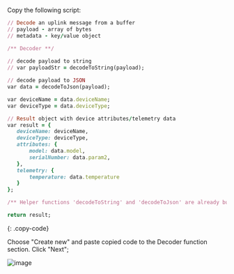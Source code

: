Copy the following script:

```ruby
// Decode an uplink message from a buffer
// payload - array of bytes
// metadata - key/value object

/** Decoder **/
 
// decode payload to string
// var payloadStr = decodeToString(payload);

// decode payload to JSON
var data = decodeToJson(payload);

var deviceName = data.deviceName;
var deviceType = data.deviceType;

// Result object with device attributes/telemetry data
var result = {
   deviceName: deviceName,
   deviceType: deviceType,
   attributes: {
       model: data.model,
       serialNumber: data.param2,
   },
   telemetry: {
       temperature: data.temperature
   }
};

/** Helper functions 'decodeToString' and 'decodeToJson' are already built-in **/

return result;
```
{: .copy-code}

Choose "Create new" and paste copied code to the Decoder function section. Click "Next";

![image](https://img.tbqa.cloud/pe/edge/integrations/http/add-http-integration-template-2-edge.png)